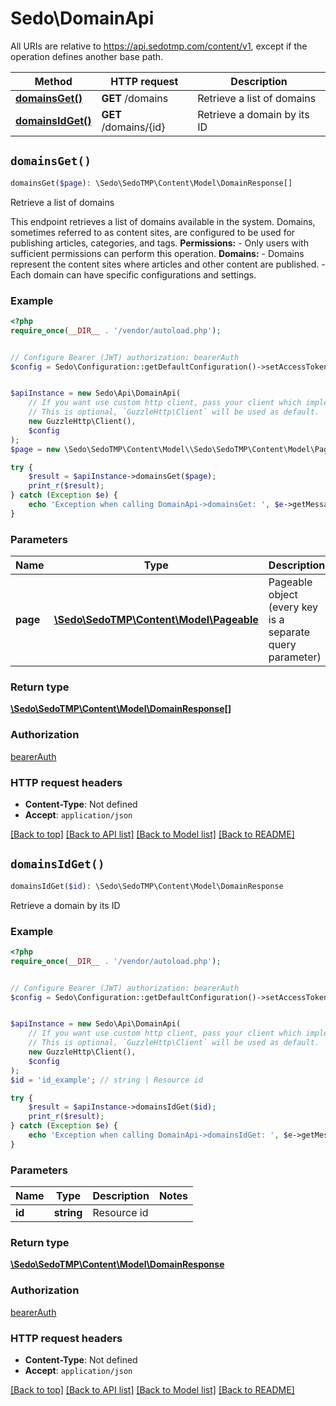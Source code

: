 # Sedo\DomainApi

All URIs are relative to https://api.sedotmp.com/content/v1, except if the operation defines another base path.

| Method | HTTP request | Description |
| ------------- | ------------- | ------------- |
| [**domainsGet()**](DomainApi.md#domainsGet) | **GET** /domains | Retrieve a list of domains |
| [**domainsIdGet()**](DomainApi.md#domainsIdGet) | **GET** /domains/{id} | Retrieve a domain by its ID |


## `domainsGet()`

```php
domainsGet($page): \Sedo\SedoTMP\Content\Model\DomainResponse[]
```

Retrieve a list of domains

This endpoint retrieves a list of domains available in the system. Domains, sometimes referred to as content sites, are configured to be used for publishing articles, categories, and tags.  **Permissions:** - Only users with sufficient permissions can perform this operation.  **Domains:** - Domains represent the content sites where articles and other content are published. - Each domain can have specific configurations and settings.

### Example

```php
<?php
require_once(__DIR__ . '/vendor/autoload.php');


// Configure Bearer (JWT) authorization: bearerAuth
$config = Sedo\Configuration::getDefaultConfiguration()->setAccessToken('YOUR_ACCESS_TOKEN');


$apiInstance = new Sedo\Api\DomainApi(
    // If you want use custom http client, pass your client which implements `GuzzleHttp\ClientInterface`.
    // This is optional, `GuzzleHttp\Client` will be used as default.
    new GuzzleHttp\Client(),
    $config
);
$page = new \Sedo\SedoTMP\Content\Model\\Sedo\SedoTMP\Content\Model\Pageable(); // \Sedo\SedoTMP\Content\Model\Pageable | Pageable object (every key is a separate query parameter)

try {
    $result = $apiInstance->domainsGet($page);
    print_r($result);
} catch (Exception $e) {
    echo 'Exception when calling DomainApi->domainsGet: ', $e->getMessage(), PHP_EOL;
}
```

### Parameters

| Name | Type | Description  | Notes |
| ------------- | ------------- | ------------- | ------------- |
| **page** | [**\Sedo\SedoTMP\Content\Model\Pageable**](../Model/.md)| Pageable object (every key is a separate query parameter) | [optional] |

### Return type

[**\Sedo\SedoTMP\Content\Model\DomainResponse[]**](../Model/DomainResponse.md)

### Authorization

[bearerAuth](../../README.md#bearerAuth)

### HTTP request headers

- **Content-Type**: Not defined
- **Accept**: `application/json`

[[Back to top]](#) [[Back to API list]](../../README.md#endpoints)
[[Back to Model list]](../../README.md#models)
[[Back to README]](../../README.md)

## `domainsIdGet()`

```php
domainsIdGet($id): \Sedo\SedoTMP\Content\Model\DomainResponse
```

Retrieve a domain by its ID

### Example

```php
<?php
require_once(__DIR__ . '/vendor/autoload.php');


// Configure Bearer (JWT) authorization: bearerAuth
$config = Sedo\Configuration::getDefaultConfiguration()->setAccessToken('YOUR_ACCESS_TOKEN');


$apiInstance = new Sedo\Api\DomainApi(
    // If you want use custom http client, pass your client which implements `GuzzleHttp\ClientInterface`.
    // This is optional, `GuzzleHttp\Client` will be used as default.
    new GuzzleHttp\Client(),
    $config
);
$id = 'id_example'; // string | Resource id

try {
    $result = $apiInstance->domainsIdGet($id);
    print_r($result);
} catch (Exception $e) {
    echo 'Exception when calling DomainApi->domainsIdGet: ', $e->getMessage(), PHP_EOL;
}
```

### Parameters

| Name | Type | Description  | Notes |
| ------------- | ------------- | ------------- | ------------- |
| **id** | **string**| Resource id | |

### Return type

[**\Sedo\SedoTMP\Content\Model\DomainResponse**](../Model/DomainResponse.md)

### Authorization

[bearerAuth](../../README.md#bearerAuth)

### HTTP request headers

- **Content-Type**: Not defined
- **Accept**: `application/json`

[[Back to top]](#) [[Back to API list]](../../README.md#endpoints)
[[Back to Model list]](../../README.md#models)
[[Back to README]](../../README.md)
